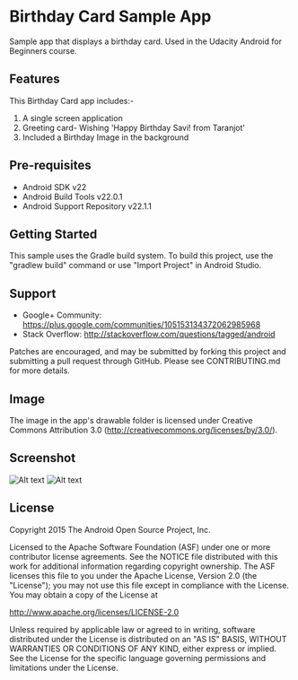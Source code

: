 Birthday Card Sample App
===================================

Sample app that displays a birthday card. Used in the Udacity Android for Beginners course.

Features
--------
This Birthday Card app includes:-
1. A single screen application 
2. Greeting card- Wishing 'Happy Birthday Savi! from Taranjot'
3. Included a Birthday Image in the background

Pre-requisites
--------------

- Android SDK v22
- Android Build Tools v22.0.1
- Android Support Repository v22.1.1

Getting Started
---------------

This sample uses the Gradle build system. To build this project, use the
"gradlew build" command or use "Import Project" in Android Studio.

Support
-------

- Google+ Community: https://plus.google.com/communities/105153134372062985968
- Stack Overflow: http://stackoverflow.com/questions/tagged/android

Patches are encouraged, and may be submitted by forking this project and
submitting a pull request through GitHub. Please see CONTRIBUTING.md for more details.

Image
-----

The image in the app's drawable folder is licensed under Creative Commons Attribution 3.0
(http://creativecommons.org/licenses/by/3.0/).

Screenshot
----------
![Alt text](https://github.com/Taranjot220/HappyBirthdayApp/tree/master/app/src/main/res/drawable/screen1.png?raw=false "Screenshot 1")
![Alt text](https://github.com/Taranjot220/HappyBirthdayApp/tree/master/app/src/main/res/drawable/screen2.png?raw=false "Screenshot 2")

License
-------

Copyright 2015 The Android Open Source Project, Inc.

Licensed to the Apache Software Foundation (ASF) under one or more contributor
license agreements.  See the NOTICE file distributed with this work for
additional information regarding copyright ownership.  The ASF licenses this
file to you under the Apache License, Version 2.0 (the "License"); you may not
use this file except in compliance with the License.  You may obtain a copy of
the License at

http://www.apache.org/licenses/LICENSE-2.0

Unless required by applicable law or agreed to in writing, software
distributed under the License is distributed on an "AS IS" BASIS, WITHOUT
WARRANTIES OR CONDITIONS OF ANY KIND, either express or implied.  See the
License for the specific language governing permissions and limitations under
the License.
